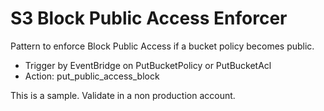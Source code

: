
# S3 Block Public Access Enforcer

Pattern to enforce Block Public Access if a bucket policy becomes public.

- Trigger by EventBridge on PutBucketPolicy or PutBucketAcl
- Action: put_public_access_block

This is a sample. Validate in a non production account.
